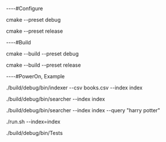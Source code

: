 ----#Configure

cmake --preset debug

cmake --preset release

----#Build

cmake --build --preset debug

cmake --build --preset release

----#PowerOn, Example

./build/debug/bin/indexer --csv books.csv --index index

./build/debug/bin/searcher --index index

./build/debug/bin/searcher --index index --query "harry potter"

./run.sh --index=index

./build/debug/bin/Tests
